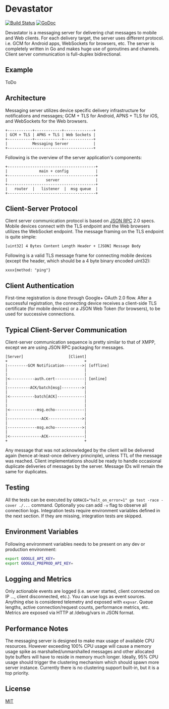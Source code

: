 Devastator
==========

[![Build Status](https://travis-ci.org/nbusy/devastator.svg?branch=master)](https://travis-ci.org/nbusy/devastator) [![GoDoc](https://godoc.org/github.com/nbusy/devastator?status.svg)](https://godoc.org/github.com/nbusy/devastator)

Devastator is a messaging server for delivering chat messages to mobile and Web clients. For each delivery target, the server uses different protocol. i.e. GCM for Android apps, WebSockets for browsers, etc. The server is completely written in Go and makes huge use of goroutines and channels. Client server communication is full-duplex bidirectional.

Example
-------

ToDo

Architecture
------------

Messaging server utilizes device specific delivery infrastructure for notifications and messages; GCM + TLS for Android, APNS + TLS for iOS, and WebSockets for the Web browsers.

```
+-----------+------------+-------------+
| GCM + TLS | APNS + TLS | Web Sockets |
+-----------+------------+-------------+
|           Messaging Server           |
+--------------------------------------+
```

Following is the overview of the server application's components:

```
+---------------------------------------+
|              main + config            |
+---------------------------------------+
|                 server                |
+---------------------------------------+
|   router  |   listener  |  msg queue  |
+---------------------------------------+
```

Client-Server Protocol
----------------------

Client server communication protocol is based on [JSON RPC](http://www.jsonrpc.org/specification) 2.0 specs. Mobile devices connect with the TLS endpoint and the Web browsers utilizes the WebSocket endpoint. The message framing on the TLS endpoint is quite simple:

```
[uint32] 4 Bytes Content Length Header + [JSON] Message Body
```

Following is a valid TLS message frame for connecting mobile devices (except the header, which should be a 4 byte binary encoded uint32):

```
xxxx{method: "ping"}
```

Client Authentication
---------------------

First-time registration is done through Google+ OAuth 2.0 flow. After a successful registration, the connecting device receives a client-side TLS certificate (for mobile devices) or a JSON Web Token (for browsers), to be used for successive connections.

Typical Client-Server Communication
-----------------------------------

Client-server communication sequence is pretty similar to that of XMPP, except we are using JSON RPC packaging for messages.

```
[Server]                    [Client]
+                                  +
|---------GCM Notification-------->| [offline]
|                                  |
|                                  |
|<-----------auth.cert-------------| [online]
|                                  |
|----------ACK/batch[msg]--------->|
|                                  |
|<-----------batch[ACK]------------|
|                                  |
|                                  |
|<------------msg.echo-------------|
|                                  |
|---------------ACK--------------->|
|                                  |
|-------------msg.echo------------>|
|                                  |
|<--------------ACK----------------|
+                                  +
```

Any message that was not acknowledged by the client will be delivered again (hence at-least-once delivery princinple), unless TTL of the message was reached. Client implementations should be ready to handle occasional duplicate deliveries of messages by the server. Message IDs will remain the same for duplicates.

Testing
-------

All the tests can be executed by `GORACE="halt_on_error=1" go test -race -cover ./...` command. Optionally you can add `-v` flag to observe all connection logs. Integration tests require environment variables defined in the next section. If they are missing, integration tests are skipped.

Environment Variables
---------------------

Following environment variables needs to be present on any dev or production environment:

```bash
export GOOGLE_API_KEY=
export GOOGLE_PREPROD_API_KEY=
```

Logging and Metrics
-------------------

Only actionable events are logged (i.e. server started, client connected on IP ..., client disconnected, etc.). You can use logs as event sources. Anything else is considered telemetry and exposed with `expvar`. Queue lengths, active connection/request counts, performance metrics, etc. Metrics are exposed via HTTP at /debug/vars in JSON format.

Performance Notes
-----------------

The messaging server is designed to make max usage of available CPU resources. However exceeding 100% CPU usage will cause a memory usage spike as marshalled/unmarshalled messages and other allocated byte buffers will have to reside in memory much longer. Ideally, 95% CPU usage should trigger the clustering mechanism which should spawn more server instance. Currently there is no clustering support built-in, but it is a top priority.

License
-------

[MIT](LICENSE)

